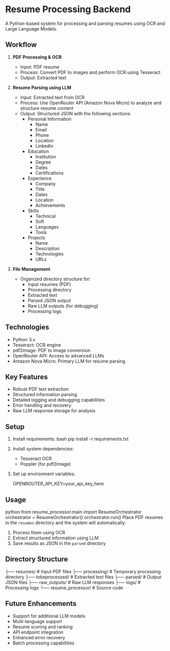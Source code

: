 # Resume Processing Backend

A Python-based system for processing and parsing resumes using OCR and Large Language Models.

## Workflow

1. **PDF Processing & OCR**
   - Input: PDF resume
   - Process: Convert PDF to images and perform OCR using Tesseract
   - Output: Extracted text

2. **Resume Parsing using LLM**
   - Input: Extracted text from OCR
   - Process: Use OpenRouter API (Amazon Nova Micro) to analyze and structure resume content
   - Output: Structured JSON with the following sections:
     - Personal Information
       - Name
       - Email
       - Phone
       - Location
       - LinkedIn
     - Education
       - Institution
       - Degree
       - Dates
       - Certifications
     - Experience
       - Company
       - Title
       - Dates
       - Location
       - Achievements
     - Skills
       - Technical
       - Soft
       - Languages
       - Tools
     - Projects
       - Name
       - Description
       - Technologies
       - URLs

3. **File Management**
   - Organized directory structure for:
     - Input resumes (PDF)
     - Processing directory
     - Extracted text
     - Parsed JSON output
     - Raw LLM outputs (for debugging)
     - Processing logs

## Technologies
- Python 3.x
- Tesseract: OCR engine
- pdf2image: PDF to image conversion
- OpenRouter API: Access to advanced LLMs
- Amazon Nova Micro: Primary LLM for resume parsing

## Key Features
- Robust PDF text extraction
- Structured information parsing
- Detailed logging and debugging capabilities
- Error handling and recovery
- Raw LLM response storage for analysis

## Setup
1. Install requirements:
   bash
   pip install -r requirements.txt
   

2. Install system dependencies:
   - Tesseract OCR
   - Poppler (for pdf2image)

3. Set up environment variables:
  
   OPENROUTER_API_KEY=your_api_key_here
   

## Usage
python
from resume_processor.main import ResumeOrchestrator
orchestrator = ResumeOrchestrator()
orchestrator.run()
Place PDF resumes in the `resumes` directory and the system will automatically:
1. Process them using OCR
2. Extract structured information using LLM
3. Save results as JSON in the `parsed` directory
## Directory Structure
├── resumes/ # Input PDF files
├── processing/ # Temporary processing directory
├── tobeprocessed/ # Extracted text files
├── parsed/ # Output JSON files
├── raw_outputs/ # Raw LLM responses
├── logs/ # Processing logs
└── resume_processor/ # Source code
## Future Enhancements
- Support for additional LLM models
- Multi-language support
- Resume scoring and ranking
- API endpoint integration
- Enhanced error recovery
- Batch processing capabilities
